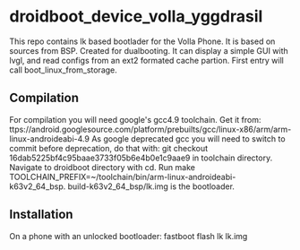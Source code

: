 # droidboot_device_volla_yggdrasil
This repo contains lk based bootlader for the Volla Phone. It is based on sources from BSP. Created for dualbooting. It can display a simple GUI with lvgl, and read configs from an ext2 formated cache partion.
First entry will call boot_linux_from_storage. 

## Compilation
For compilation you will need google's gcc4.9 toolchain. Get it from: ttps://android.googlesource.com/platform/prebuilts/gcc/linux-x86/arm/arm-linux-androideabi-4.9
As google deprecated gcc you will need to switch to commit before deprecation, do that with: git checkout 16dab5225bf4c95baae3733f05b6e4b0e1c9aae9 in toolchain
directory. Navigate to droidboot directory with cd. Run make TOOLCHAIN_PREFIX=~/toolchain/bin/arm-linux-androideabi- k63v2_64_bsp. build-k63v2_64_bsp/lk.img is the bootloader.
## Installation
On a phone with an unlocked bootloader: fastboot flash lk lk.img
